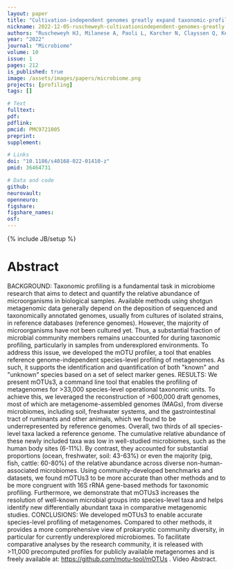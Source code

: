 ```yaml
---
layout: paper
title: "Cultivation-independent genomes greatly expand taxonomic-profiling capabilities of mOTUs across various environments"
nickname: 2022-12-05-ruscheweyh-cultivationindependent-genomes-greatly
authors: "Ruscheweyh HJ, Milanese A, Paoli L, Karcher N, Clayssen Q, Keller MI, Wirbel J, Bork P, Mende DR, Zeller G, Sunagawa S"
year: "2022"
journal: "Microbiome"
volume: 10
issue: 1
pages: 212
is_published: true
image: /assets/images/papers/microbiome.png
projects: [profiling]
tags: []

# Text
fulltext:
pdf:
pdflink:
pmcid: PMC9721005
preprint:
supplement:

# Links
doi: "10.1186/s40168-022-01410-z"
pmid: 36464731

# Data and code
github:
neurovault:
openneuro:
figshare:
figshare_names:
osf:
---
```

{% include JB/setup %}

# Abstract

BACKGROUND: Taxonomic profiling is a fundamental task in microbiome research that aims to detect and quantify the relative abundance of microorganisms in biological samples. Available methods using shotgun metagenomic data generally depend on the deposition of sequenced and taxonomically annotated genomes, usually from cultures of isolated strains, in reference databases (reference genomes). However, the majority of microorganisms have not been cultured yet. Thus, a substantial fraction of microbial community members remains unaccounted for during taxonomic profiling, particularly in samples from underexplored environments. To address this issue, we developed the mOTU profiler, a tool that enables reference genome-independent species-level profiling of metagenomes. As such, it supports the identification and quantification of both "known" and "unknown" species based on a set of select marker genes. RESULTS: We present mOTUs3, a command line tool that enables the profiling of metagenomes for >33,000 species-level operational taxonomic units. To achieve this, we leveraged the reconstruction of >600,000 draft genomes, most of which are metagenome-assembled genomes (MAGs), from diverse microbiomes, including soil, freshwater systems, and the gastrointestinal tract of ruminants and other animals, which we found to be underrepresented by reference genomes. Overall, two thirds of all species-level taxa lacked a reference genome. The cumulative relative abundance of these newly included taxa was low in well-studied microbiomes, such as the human body sites (6-11%). By contrast, they accounted for substantial proportions (ocean, freshwater, soil: 43-63%) or even the majority (pig, fish, cattle: 60-80%) of the relative abundance across diverse non-human-associated microbiomes. Using community-developed benchmarks and datasets, we found mOTUs3 to be more accurate than other methods and to be more congruent with 16S rRNA gene-based methods for taxonomic profiling. Furthermore, we demonstrate that mOTUs3 increases the resolution of well-known microbial groups into species-level taxa and helps identify new differentially abundant taxa in comparative metagenomic studies. CONCLUSIONS: We developed mOTUs3 to enable accurate species-level profiling of metagenomes. Compared to other methods, it provides a more comprehensive view of prokaryotic community diversity, in particular for currently underexplored microbiomes. To facilitate comparative analyses by the research community, it is released with >11,000 precomputed profiles for publicly available metagenomes and is freely available at: https://github.com/motu-tool/mOTUs . Video Abstract.
